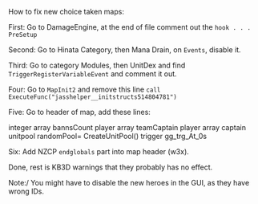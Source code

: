 How to fix new choice taken maps:

First: Go to DamageEngine, at the end of file comment out the `hook . . . PreSetup`

Second: Go to Hinata Category, then Mana Drain, on `Events`, disable it.

Third: Go to category Modules, then UnitDex and find `TriggerRegisterVariableEvent` and comment it out.

Four: Go to `MapInit2` and remove this line `call ExecuteFunc("jasshelper__initstructs514804781")`

Five: Go to header of map, add these lines:

integer array bannsCount
player array teamCaptain
player array captain
unitpool randomPool= CreateUnitPool()
trigger gg_trg_At_0s

Six: Add NZCP `endglobals` part into map header (w3x).

Done, rest is KB3D warnings that they probably has no effect.



Note:/ You might have to disable the new heroes in the GUI, as they have wrong IDs.